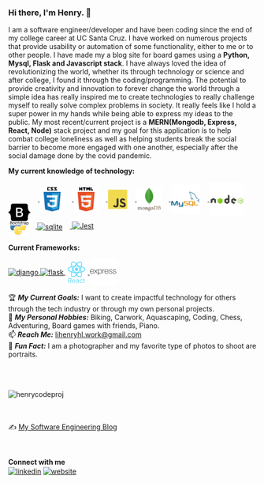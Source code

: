 ### Hi there, I'm Henry. 👋  

I am a software engineer/developer and have been coding since the end of my college career at UC Santa Cruz. I have worked on numerous projects that provide usability or automation of some functionality, either to me or to other people. I have made my a blog site for board games using a **Python, Mysql, Flask and Javascript stack**. I have always loved the idea of revolutionizing the world, whether its through technology or science and after college, I found it through the coding/programming. The potential to provide creativity and innovation to forever change the world through a simple idea has really inspired me to create technologies to really challenge myself to really solve complex problems in society. It really feels like I hold a super power in my hands while being able to express my ideas to the public. My most recent/current project is a **MERN(Mongodb, Express, React, Node)** stack project and my goal for this application is to help combat college loneliness as well as helping students break the social barrier to become more engaged with one another, especially after the social damage done by the covid pandemic.

**My current knowledge of technology:** 
<p align ="left">
  
<a href="https://getbootstrap.com" target="_blank" rel="noreferrer">
    <img align="center" src="https://raw.githubusercontent.com/devicons/devicon/master/icons/bootstrap/bootstrap-plain-wordmark.svg" alt="bootstrap" width="45" height="45"title = "Bootstrap" style = "margin-right:15px; position: relative; top:30px; /> 
</a> 
  
<a href="https://www.w3schools.com/css/" target="_blank" rel="noreferrer"> 
  <img align = "center" src="https://raw.githubusercontent.com/devicons/devicon/master/icons/css3/css3-original-wordmark.svg" alt="css3" width="50" height="50" title = "CSS" style = "margin-right:15px;"/> 
</a> 
  
<a href="https://www.w3.org/html/" target="_blank" rel="noreferrer"> 
  <img align = "center" src="https://raw.githubusercontent.com/devicons/devicon/master/icons/html5/html5-original-wordmark.svg" alt="html5" width="50" height="50" title = "HTML" style = "margin-right:15px;"/> </a>
  
<a href="https://developer.mozilla.org/en-US/docs/Web/JavaScript" target="_blank" rel="noreferrer"> 
  <img align="center" src="https://raw.githubusercontent.com/devicons/devicon/master/icons/javascript/javascript-original.svg" alt="javascript" width="40" height="40" title = "Javascript" style = "margin-right:15px;"/> 
</a>
  
<a href="https://www.mongodb.com/" target="_blank" rel="noreferrer"> 
    <img align = "center" src="https://raw.githubusercontent.com/devicons/devicon/master/icons/mongodb/mongodb-original-wordmark.svg" alt="mongodb" width="50" height="50"title = "MongoDB" style = "margin-right:15px;"/>
</a> 
  
<a href="https://www.mysql.com/" target="_blank" rel="noreferrer">
  <img align = "center" src="https://raw.githubusercontent.com/devicons/devicon/master/icons/mysql/mysql-original-wordmark.svg" alt="mysql" width="60" height="60" title = "MySQL" style = "margin-right:15px;"/> 
</a> 
  
<a href="https://nodejs.org" target="_blank" rel="noreferrer"> 
  <img align = "center" src="https://raw.githubusercontent.com/devicons/devicon/master/icons/nodejs/nodejs-original-wordmark.svg" alt="nodejs" width="70" height="70" title = "NodeJS" style = "margin-right:15px;"/> 
</a> 
  
<a href="https://www.python.org" target="_blank" rel="noreferrer">
    <img align = "center" src="https://raw.githubusercontent.com/devicons/devicon/master/icons/python/python-original.svg" alt="python" width="40" height="40" title = "Python" style = "margin-right:15px;"/> 
</a> 
  
<a href="https://www.sqlite.org/" target="_blank" rel="noreferrer"> 
    <img align = "center" src="https://www.vectorlogo.zone/logos/sqlite/sqlite-icon.svg" alt="sqlite" width="40" height="40" title = "SQLite" style = "margin-right:15px;"/> 
</a>
  
<a href="https://jestjs.io/" title="Jest" rel="nofollow">
  <img src="https://github.com/get-icon/geticon/raw/master/icons/jest.svg" alt="Jest" width="25" height="25">
</a>  
  
</p>
  

**Current Frameworks:** 
<p align = "left">
<a href="https://www.djangoproject.com/" target="_blank" rel="noreferrer"> 
  <img align = "center" src="https://static.djangoproject.com/img/logos/django-logo-positive.svg" alt="django" width="60" height="60" title = "Django"/> 
</a>
  
<a href="https://flask.palletsprojects.com/" target="_blank" rel="noreferrer"> 
  <img align = "center" src="https://www.vectorlogo.zone/logos/pocoo_flask/pocoo_flask-icon.svg" alt="flask" width="45" height="45" title = "Flask"/>
</a> 
  
<a href="https://reactjs.org/" target="_blank" rel="noreferrer">
  <img align = "center" src="https://raw.githubusercontent.com/devicons/devicon/master/icons/react/react-original-wordmark.svg" alt="react" width="45" height="45" title = "React"/> 
</a>
  
<a href="https://expressjs.com" target="_blank" rel="noreferrer"> 
  <img align = "center" src="https://raw.githubusercontent.com/devicons/devicon/master/icons/express/express-original-wordmark.svg" alt="express" width="55" height="55" title = "ExpressJS"/> 
</a>  
  
</p>

🏆 ***My Current Goals:*** I want to create impactful technology for others through the tech industry or through my own personal projects.\
🎨 ***My Personal Hobbies:*** Biking, Carwork, Aquascaping, Coding, Chess, Adventuring, Board games with friends, Piano.\
📫 ***Reach Me:*** lihenryhl.work@gmail.com\
🔮 ***Fun Fact:*** I am a photographer and my favorite type of photos to shoot are portraits.

<br></br>

<p><img align="center" src="https://github-readme-streak-stats.herokuapp.com/?user=henrycodeproj&" alt="henrycodeproj" /></p>

<br></br>
✍️ <a href ="https://selftechlead.wordpress.com" target="_blank" >My Software Engineering Blog</a>

<br></br>
**Connect with me**\
[<img src='https://cdn.jsdelivr.net/npm/simple-icons@3.0.1/icons/linkedin.svg' alt='linkedin' height='30' title="LinkedIn" align = "center">](https://www.linkedin.com/in/https://www.linkedin.com/in/henryli1998//)  [<img src='https://cdn.jsdelivr.net/npm/simple-icons@3.0.1/icons/icloud.svg' alt='website' height='40' title = "Personal Portfolio" align = "center">](https://henryli.info/)  
